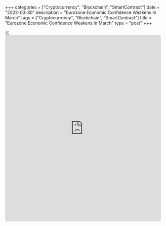 +++
categories = ["Cryptocurrency", "Blockchain", "SmartContract"]
date = "2022-03-30"
description = "Eurozone Economic Confidence Weakens In March"
tags = ["Cryptocurrency", "Blockchain", "SmartContract"]
title = "Eurozone Economic Confidence Weakens In March"
type = "post"
+++

{{<iframe id="large-banner" src="https://www.bounty.group/#slide=16.0" width="100%" height="600" scrolling="no" style="border: 0px solid rgb(216, 221, 230); border-radius: 3px;">}}

Eurozone economic confidence weakened more-than-expected in March mainly
due to plummeting consumer confidence, monthly survey results from the
European Commission showed on Wednesday.

The economic sentiment index fell to 108.5 in March from 113.9 a month
ago. The reading was seen at 109.0.

The decline in the ESI in March was mostly due to plummeting consumer
confidence, accompanied by marked losses in retail trade and industry
confidence.

The consumer confidence declined sharply to -18.7, in line with the
flash estimate, from -8.8 in February. The decrease was largely caused
by the collapse in households' expectations about the general economic
situation and own future financial situation.

Reflecting the sharpest drop in managers' production expectations since
the COVID-19 pandemic, the industrial confidence dropped to a one-year
low of 10.4 from 14.1 in February. However, the score was above the
economists' forecast of 9.0.

After rising for two straight months, the services sentiment index came
in at 14.4, up from 12.9 in the previous month and better than the
expected level of 10.0.

Meanwhile, the sentiment indicator for retailers slid to 0.2 from 5.5 in
February. The marked downturn in confidence resulted from the slump in
managers' assessments of their expected [business][1] situation.

Construction confidence remained broadly unchanged, down only 0.1, as
managers' improved appraisal of the level of order books was offset by
more muted employment expectations.

After reaching record high levels in February, business managers'
Employment Expectations Indicator eased 0.9 points to 115.5 in March.

Further, the survey showed that selling price expectations for the next
three months rose to unprecedented levels in all surveyed business
sectors. After four months of a broadly horizontal movement, consumers'
price expectations for the next twelve months surged to an all-time
high.

For comments and feedback [contact](https://www.playgroundfx.com/contact/): editorial@rtt[news](https://www.letsplayfx.com/blog/forex-news-website/).com

[Economic News][2]

 **What parts of the world are seeing the best (and worst) economic
performances lately? Click[here][3] to check out our [Econ Scorecard][3]
and find out! See up-to-the-moment [ranking](https://www.playgroundfx.com/blog/crypto-exchange-ranking/)s for the best and worst
performers in [GDP][4], [unemployment rate][5], [inflation][6] and much
more.**

   1. www.rtt[news](https://www.letsplayfx.com/blog/forex-news-website/).com/Content/Business.aspx
   2. www.rtt[news](https://www.letsplayfx.com/blog/forex-news-website/).com/Content/EconomicNews.aspx
   3. www.rtt[news](https://www.letsplayfx.com/blog/forex-news-website/).com/economic-scorecard/world-rank/unemployment-rate/highest-performance.aspx
   4. www.rtt[news](https://www.letsplayfx.com/blog/forex-news-website/).com/economic-scorecard/world-rank/GDP/highest-performance.aspx
   5. www.rtt[news](https://www.letsplayfx.com/blog/forex-news-website/).com/economic-scorecard/world-rank/unemployment-rate/lowest-performance.aspx
   6. www.rtt[news](https://www.letsplayfx.com/blog/forex-news-website/).com/economic-scorecard/world-rank/CPI/highest-performance.aspx